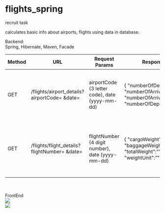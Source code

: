 # flights_spring
recruit task

calculates basic info about airports, flights using data in database.

Backend:<br>
Spring, Hibernate, Maven, Facade <br>

| Method  |       URL                    |  Request Params                          | Response body | Comment|
| ------------- | ------------- | ------------- | ------------- | ------------- | 
| GET | /flights/airport_details?airportCode= &date=  | airportCode (3 letter code), date (yyyy-mm-dd) | { "numberOfDeparts":"", "numberOfArrives":"", "numberOfArrivedPieces":"", "numberOfDepartedPieces":""} | using passed parameters, returns details about airport at this day |
| GET | /flights/flight_details?flightNumber= &date=  | flightNumber (4 digit number), date (yyyy-mm-dd) |{ "cargoWeight":"", "baggageWeight":"", "totalWeight":"", "weightUnit":"" } | using passed parameters, return details about flight with that number at this day |
<br>
<br>
FrontEnd<br>
<img src="?raw=true"><br>
<img src="?raw=true">
